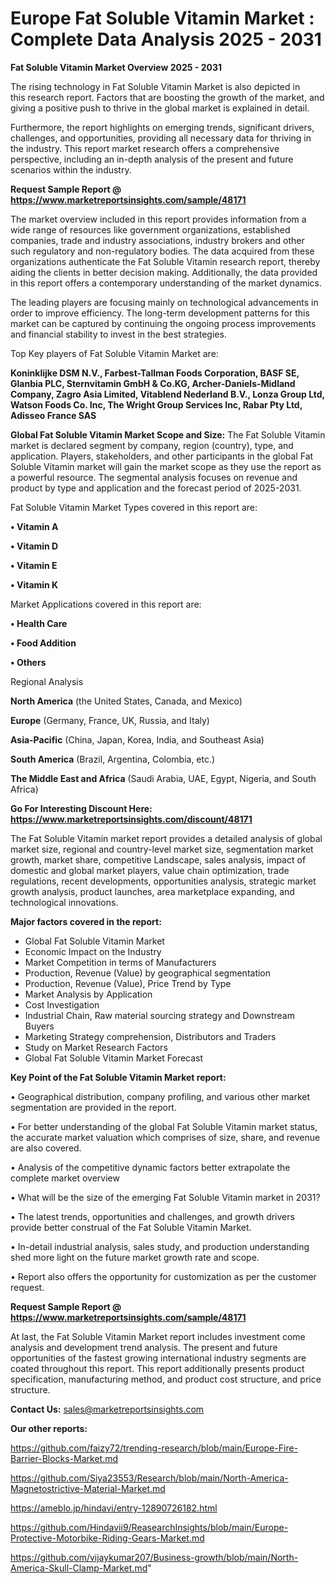 # Europe Fat Soluble Vitamin Market : Complete Data Analysis 2025 - 2031

<Strong> Fat Soluble Vitamin Market Overview 2025 - 2031</strong>

The rising technology in Fat Soluble Vitamin Market is also depicted in this research report. Factors that are boosting the growth of the market, and giving a positive push to thrive in the global market is explained in detail.

Furthermore, the report highlights on emerging trends, significant drivers, challenges, and opportunities, providing all necessary data for thriving in the industry. This report market research offers a comprehensive perspective, including an in-depth analysis of the present and future scenarios within the industry.

<strong>Request Sample Report @ <a href=https://www.marketreportsinsights.com/sample/48171>https://www.marketreportsinsights.com/sample/48171</a></strong>

The market overview included in this report provides information from a wide range of resources like government organizations, established companies, trade and industry associations, industry brokers and other such regulatory and non-regulatory bodies. The data acquired from these organizations authenticate the Fat Soluble Vitamin research report, thereby aiding the clients in better decision making. Additionally, the data provided in this report offers a contemporary understanding of the market dynamics.

The leading players are focusing mainly on technological advancements in order to improve efficiency. The long-term development patterns for this market can be captured by continuing the ongoing process improvements and financial stability to invest in the best strategies.

Top Key players of Fat Soluble Vitamin Market are:

<strong>Koninklijke DSM N.V., Farbest-Tallman Foods Corporation, BASF SE, Glanbia PLC, Sternvitamin GmbH & Co.KG, Archer-Daniels-Midland Company, Zagro Asia Limited, Vitablend Nederland B.V., Lonza Group Ltd, Watson Foods Co. Inc, The Wright Group Services Inc, Rabar Pty Ltd, Adisseo France SAS</strong>

<strong><b>Global Fat Soluble Vitamin Market Scope and Size:</b></strong>
The Fat Soluble Vitamin market is declared segment by company, region (country), type, and application. Players, stakeholders, and other participants in the global Fat Soluble Vitamin market will gain the market scope as they use the report as a powerful resource. The segmental analysis focuses on revenue and product by type and application and the forecast period of 2025-2031.

Fat Soluble Vitamin Market Types covered in this report are:

<strong>•  Vitamin A

•  Vitamin D

•  Vitamin E

•  Vitamin K</strong>

Market Applications covered in this report are:

<strong>•  Health Care

•  Food Addition

•  Others</strong> 

Regional Analysis

<strong>North America</strong> (the United States, Canada, and Mexico)

<strong>Europe</strong> (Germany, France, UK, Russia, and Italy)

<strong>Asia-Pacific</strong> (China, Japan, Korea, India, and Southeast Asia)

<strong>South America</strong> (Brazil, Argentina, Colombia, etc.)

<strong>The Middle East and Africa</strong> (Saudi Arabia, UAE, Egypt, Nigeria, and South Africa)

<strong>Go For Interesting Discount Here: <a href=https://www.marketreportsinsights.com/discount/48171>https://www.marketreportsinsights.com/discount/48171</a></strong>

The Fat Soluble Vitamin market report provides a detailed analysis of global market size, regional and country-level market size, segmentation market growth, market share, competitive Landscape, sales analysis, impact of domestic and global market players, value chain optimization, trade regulations, recent developments, opportunities analysis, strategic market growth analysis, product launches, area marketplace expanding, and technological innovations.

<strong><b>Major factors covered in the report:</b></strong>
<ul>
  <li>Global Fat Soluble Vitamin Market </li>
  <li>Economic Impact on the Industry</li>
  <li>Market Competition in terms of Manufacturers</li>
  <li>Production, Revenue (Value) by geographical segmentation</li>
  <li>Production, Revenue (Value), Price Trend by Type</li>
  <li>Market Analysis by Application</li>
  <li>Cost Investigation</li>
  <li>Industrial Chain, Raw material sourcing strategy and Downstream Buyers</li>
  <li>Marketing Strategy comprehension, Distributors and Traders</li>
  <li>Study on Market Research Factors</li>
  <li>Global Fat Soluble Vitamin Market Forecast</li>
</ul>

<strong><b>Key Point of the Fat Soluble Vitamin Market report:</b></strong>

• Geographical distribution, company profiling, and various other market segmentation are provided in the report.

• For better understanding of the global Fat Soluble Vitamin market status, the accurate market valuation which comprises of size, share, and revenue are also covered.

• Analysis of the competitive dynamic factors better extrapolate the complete market overview

• What will be the size of the emerging Fat Soluble Vitamin market in 2031?

• The latest trends, opportunities and challenges, and growth drivers provide better construal of the Fat Soluble Vitamin Market.

• In-detail industrial analysis, sales study, and production understanding shed more light on the future market growth rate and scope.

• Report also offers the opportunity for customization as per the customer request.

<strong>Request Sample Report @ <a href=https://www.marketreportsinsights.com/sample/48171>https://www.marketreportsinsights.com/sample/48171</a></strong>

At last, the Fat Soluble Vitamin Market report includes investment come analysis and development trend analysis. The present and future opportunities of the fastest growing international industry segments are coated throughout this report. This report additionally presents product specification, manufacturing method, and product cost structure, and price structure.

<strong>Contact Us:</strong>
sales@marketreportsinsights.com

<strong>Our other reports:</strong>

<a href=https://github.com/faizy72/trending-research/blob/main/Europe-Fire-Barrier-Blocks-Market.md>https://github.com/faizy72/trending-research/blob/main/Europe-Fire-Barrier-Blocks-Market.md</a>

<a href=https://github.com/Siya23553/Research/blob/main/North-America-Magnetostrictive-Material-Market.md>https://github.com/Siya23553/Research/blob/main/North-America-Magnetostrictive-Material-Market.md</a>

<a href=https://ameblo.jp/hindavi/entry-12890726182.html>https://ameblo.jp/hindavi/entry-12890726182.html</a>

<a href=https://github.com/Hindavii9/ReasearchInsights/blob/main/Europe-Protective-Motorbike-Riding-Gears-Market.md>https://github.com/Hindavii9/ReasearchInsights/blob/main/Europe-Protective-Motorbike-Riding-Gears-Market.md</a>

<a href=https://github.com/vijaykumar207/Business-growth/blob/main/North-America-Skull-Clamp-Market.md>https://github.com/vijaykumar207/Business-growth/blob/main/North-America-Skull-Clamp-Market.md</a>"
